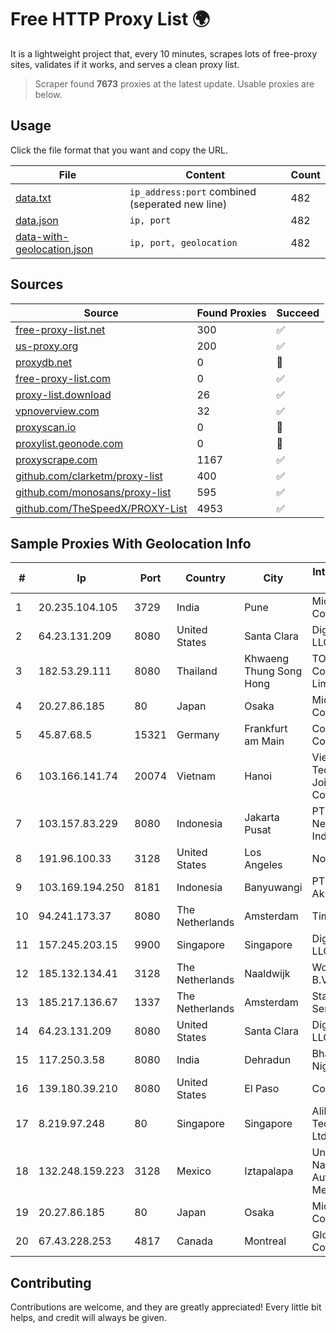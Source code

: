 
# Free HTTP Proxy List 🌍

It is a lightweight project that, every 10 minutes, scrapes lots of free-proxy sites, validates if it works, and serves a clean proxy list.


> Scraper found **7673** proxies at the latest update. Usable proxies are below.

## Usage

Click the file format that you want and copy the URL.


|File|Content|Count|
|----|-------|-----|
|[data.txt](https://raw.githubusercontent.com/themiralay/Proxy-List-World/master/data.txt)|`ip_address:port` combined (seperated new line)|482|
|[data.json](https://raw.githubusercontent.com/themiralay/Proxy-List-World/master/data.json)|`ip, port`|482|
|[data-with-geolocation.json](https://raw.githubusercontent.com/themiralay/Proxy-List-World/master/data-with-geolocation.json)|`ip, port, geolocation`|482|

## Sources

|Source|Found Proxies|Succeed|
|------|-------------|-------|
|[free-proxy-list.net](https://free-proxy-list.net)|300|✅|
|[us-proxy.org](https://www.us-proxy.org)|200|✅|
|[proxydb.net](http://proxydb.net)|0|🚫|
|[free-proxy-list.com](https://free-proxy-list.com/?page=&port=&type%5B%5D=http&type%5B%5D=https&up_time=0&search=Search)|0|✅|
|[proxy-list.download](https://www.proxy-list.download/HTTP)|26|✅|
|[vpnoverview.com](https://vpnoverview.com/privacy/anonymous-browsing/free-proxy-servers)|32|✅|
|[proxyscan.io](https://www.proxyscan.io)|0|🚫|
|[proxylist.geonode.com](https://proxylist.geonode.com/api/proxy-list?limit=300&page=1&sort_by=lastChecked&sort_type=desc&protocols=http,https)|0|🚫|
|[proxyscrape.com](https://api.proxyscrape.com/v2/?request=displayproxies&protocol=http&timeout=10000&country=all&ssl=all&anonymity=all)|1167|✅|
|[github.com/clarketm/proxy-list](https://raw.githubusercontent.com/clarketm/proxy-list/master/proxy-list-raw.txt)|400|✅|
|[github.com/monosans/proxy-list](https://raw.githubusercontent.com/monosans/proxy-list/main/proxies/http.txt)|595|✅|
|[github.com/TheSpeedX/PROXY-List](https://raw.githubusercontent.com/TheSpeedX/PROXY-List/master/http.txt)|4953|✅|


## Sample Proxies With Geolocation Info

|#|Ip|Port|Country|City|Internet Service Provider|
|-|--|----|-------|----|-------------------------|
|1|20.235.104.105|3729|India|Pune|Microsoft Corporation|
|2|64.23.131.209|8080|United States|Santa Clara|DigitalOcean, LLC|
|3|182.53.29.111|8080|Thailand|Khwaeng Thung Song Hong|TOT Public Company Limited|
|4|20.27.86.185|80|Japan|Osaka|Microsoft Corporation|
|5|45.87.68.5|15321|Germany|Frankfurt am Main|Cogent Communications|
|6|103.166.141.74|20074|Vietnam|Hanoi|Viet NAM Cloud Technology Joint Stock Company|
|7|103.157.83.229|8080|Indonesia|Jakarta Pusat|PT. Fiber Networks Indonesia|
|8|191.96.100.33|3128|United States|Los Angeles|NovoServe B.V.|
|9|103.169.194.250|8181|Indonesia|Banyuwangi|PT Aderani Multi Akses|
|10|94.241.173.37|8080|The Netherlands|Amsterdam|TimeWeb Ltd.|
|11|157.245.203.15|9900|Singapore|Singapore|DigitalOcean, LLC|
|12|185.132.134.41|3128|The Netherlands|Naaldwijk|WorldStream B.V.|
|13|185.217.136.67|1337|The Netherlands|Amsterdam|Stallion Network Services Limited|
|14|64.23.131.209|8080|United States|Santa Clara|DigitalOcean, LLC|
|15|117.250.3.58|8080|India|Dehradun|Bharat Sanchar Nigam Ltd|
|16|139.180.39.210|8080|United States|El Paso|Conterra|
|17|8.219.97.248|80|Singapore|Singapore|Alibaba (US) Technology Co., Ltd.|
|18|132.248.159.223|3128|Mexico|Iztapalapa|Universidad Nacional Autonoma de Mexico|
|19|20.27.86.185|80|Japan|Osaka|Microsoft Corporation|
|20|67.43.228.253|4817|Canada|Montreal|GloboTech Communications|



## Contributing

Contributions are welcome, and they are greatly appreciated! Every
little bit helps, and credit will always be given.

